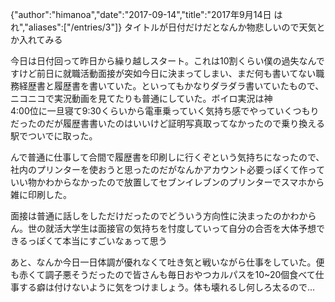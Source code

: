 {"author":"himanoa","date":"2017-09-14","title":"2017年9月14日 はれ","aliases":["/entries/3"]}
タイトルが日付だけだとなんか物悲しいので天気とか入れてみる

今日は日付回って昨日から繰り越しスタート。これは10割くらい僕の過失なんですけど前日に就職活動面接が突如今日に決まってしまい、まだ何も書いてない職務経歴書と履歴書を書いていた。といってもかなりダラダラ書いていたもので、ニコニコで実況動画を見てたりも普通にしていた。ボイロ実況は神  
4:00位に一旦寝て9:30くらいから電車乗っていく気持ち感でやっていくつもりだったのだが履歴書書いたのはいいけど証明写真取ってなかったので乗り換える駅でついでに取った。  

んで普通に仕事して合間で履歴書を印刷しに行くぞという気持ちになったので、社内のプリンターを使おうと思ったのだがなんかアカウント必要っぽくて作っていい物かわからなかったので放置してセブンイレブンのプリンターでスマホから雑に印刷した。

面接は普通に話しをしただけだったのでどういう方向性に決まったのかわからん。世の就活大学生は面接官の気持ちを忖度していって自分の合否を大体予想できるっぽくて本当にすごいなぁって思う

あと、なんか今日一日体調が優れなくて吐き気と戦いながら仕事をしていた。便も赤くて調子悪そうだったので皆さんも毎日おやつカルパスを10~20個食べて仕事する癖は付けないように気をつけましょう。体も壊れるし何しろ太るので…
